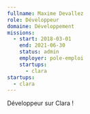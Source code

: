 ```yaml
---
fullname: Maxime Devallez
role: Développeur
domaine: Développement
missions:
  - start: 2018-03-01
    end: 2021-06-30
    status: admin
    employer: pole-emploi
    startups:
      - clara
startups:
  - clara
---
```

Développeur sur Clara !
